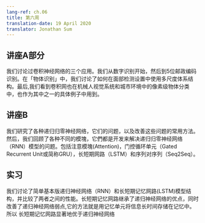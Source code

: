 ```yaml
---
lang-ref: ch.06
title: 第六周
translation-date: 19 April 2020
translator: Jonathan Sum
---
```


## 讲座A部分

我们讨论过卷积神经网络的三个应用。我们从数字识别开始，然后到5位邮政编码识别。在「物体识别」中，我们讨论了如何在面部检测设置中使用多尺度体系结构。最后,我们看到卷积网也在机械人视觉系统和城市环境中的像素级物体分类中，也作为其中之一的具体例子中用到。



## 讲座B

我们研究了各种递归归零神经网络，它们的问题，以及改善这些问题的常用方法。然后，我们回顾了各种不同的模塊，它們都是开发来解决递归归零神经网络（RNN）模型的问题。包括注意模塊(Attention)，门控循环单元（Gated Recurrent Unit或简称GRU），长短期网路（LSTM）和序列对序列（Seq2Seq）。



## 实习
我们讨论了简单基本版递归神经网络（RNN）和长短期记忆网路(LSTM)模型结构，并比较了两者之间的性能。长短期记忆网路继承了递归神经网络的优点，同时改善了递归神经网络弱点,它的方法就是用记忆单元将信息长时间存储在记忆中。所以
长短期记忆网路显著地优于递归神经网络